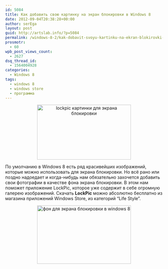```yaml
---
id: 5084
title: Как добавить свою картинку на экран блокировки в Windows 8
date: 2012-09-04T20:38:28+00:00
author: serEga
layout: post
guid: http://artslab.info/?p=5084
permalink: /windows-8-2/kak-dobavit-svoyu-kartinku-na-ekran-blokirovki-v-windows-8/
prosmotr:
  - 60
wpb_post_views_count:
  - 2627
dsq_thread_id:
  - 1564004928
categories:
  - Windows 8
tags:
  - windows 8
  - windows store
  - программа
---
```

<center>
  <a href="{{site.img_cdn}}/lockpic_dlya_windows8.jpeg"><img src="{{site.img_cdn}}/lockpic_dlya_windows8-300x176.jpg" alt="lockpic картинки для экрана блокировки" title="lockpic_dlya_windows8" width="300" height="176" class="aligncenter size-medium wp-image-5087" srcset="{{site.img_cdn}}/lockpic_dlya_windows8-300x176.jpg 300w, {{site.img_cdn}}/lockpic_dlya_windows8.jpeg 550w" sizes="(max-width: 300px) 100vw, 300px" /></a>
</center>

По умолчанию в Windows 8 есть ряд красивейших изображений, которые можно использовать для экрана блокировки. Но всё рано или поздно надоедает и когда-нибудь нам обязательно захочется добавить свои фотографии в качестве фона экрана блокировки.
В этом нам поможет приложение LockPic, которое уже содержит в себе огромную галерею изображений. Скачать **LockPic** можно абсолютно бесплатно из магазина приложений Windows Store, из категорий &#8220;Life Style&#8221;.

<center>
  <a href="{{site.img_cdn}}/lockpic_image_gallery.jpeg"><img src="{{site.img_cdn}}/lockpic_image_gallery-300x187.jpg" alt="фон для экрана блокировки в windows 8" title="lockpic_image_gallery" width="300" height="187" class="aligncenter size-medium wp-image-5088" /></a>
</center>